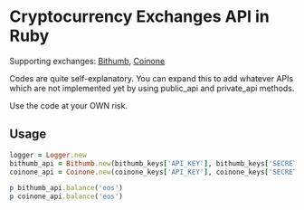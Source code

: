 # Cryptocurrency Exchanges API in Ruby

Supporting exchanges: [Bithumb](https://www.bithumb.com/u1/US127), [Coinone](http://doc.coinone.co.kr/)

Codes are quite self-explanatory.
You can expand this to add whatever APIs which are not implemented yet by using public_api and private_api methods.

Use the code at your OWN risk.

## Usage

```ruby
logger = Logger.new
bithumb_api = Bithumb.new(bithumb_keys['API_KEY'], bithumb_keys['SECRET_KEY'], logger)
coinone_api = Coinone.new(coinone_keys['API_KEY'], coinone_keys['SECRET_KEY'], logger)

p bithumb_api.balance('eos')
p coinone_api.balance('eos')
```
